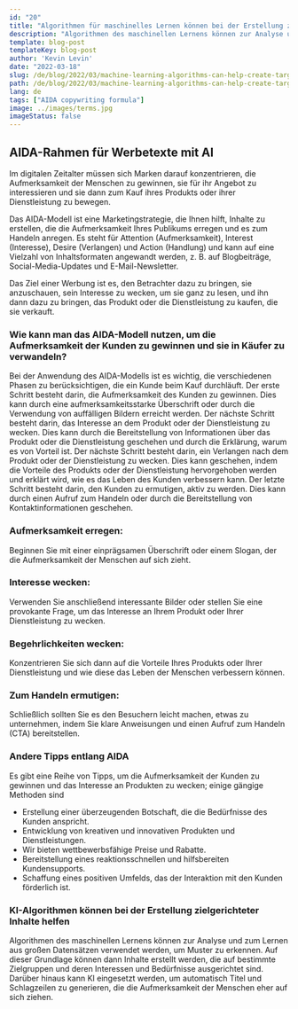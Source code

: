 ```yaml
---
id: "20"
title: "Algorithmen für maschinelles Lernen können bei der Erstellung zielgerichteter Inhalte helfen"
description: "Algorithmen des maschinellen Lernens können zur Analyse und zum Lernen aus großen Datensätzen verwendet werden, um Muster zu erkennen. Diese können dann genutzt werden, um Inhalte zu erstellen, die auf bestimmte Zielgruppen und deren Interessen ausgerichtet sind. Durch den Einsatz von maschinellem Lernen können Unternehmen Inhalte erstellen, die für ihre Kunden relevanter sind und zur Steigerung des Umsatzes beitragen."
template: blog-post
templateKey: blog-post
author: 'Kevin Levin'
date: "2022-03-18"
slug: /de/blog/2022/03/machine-learning-algorithms-can-help-create-targeted-content
path: /de/blog/2022/03/machine-learning-algorithms-can-help-create-targeted-content
lang: de
tags: ["AIDA copywriting formula"]
image: ../images/terms.jpg
imageStatus: false
---
```

## AIDA-Rahmen für Werbetexte mit AI

Im digitalen Zeitalter müssen sich Marken darauf konzentrieren, die Aufmerksamkeit der Menschen zu gewinnen, sie für ihr Angebot zu interessieren und sie dann zum Kauf ihres Produkts oder ihrer Dienstleistung zu bewegen.

Das AIDA-Modell ist eine Marketingstrategie, die Ihnen hilft, Inhalte zu erstellen, die die Aufmerksamkeit Ihres Publikums erregen und es zum Handeln anregen. Es steht für Attention (Aufmerksamkeit), Interest (Interesse), Desire (Verlangen) und Action (Handlung) und kann auf eine Vielzahl von Inhaltsformaten angewandt werden, z. B. auf Blogbeiträge, Social-Media-Updates und E-Mail-Newsletter.

Das Ziel einer Werbung ist es, den Betrachter dazu zu bringen, sie anzuschauen, sein Interesse zu wecken, um sie ganz zu lesen, und ihn dann dazu zu bringen, das Produkt oder die Dienstleistung zu kaufen, die sie verkauft.

### Wie kann man das AIDA-Modell nutzen, um die Aufmerksamkeit der Kunden zu gewinnen und sie in Käufer zu verwandeln?

Bei der Anwendung des AIDA-Modells ist es wichtig, die verschiedenen Phasen zu berücksichtigen, die ein Kunde beim Kauf durchläuft. Der erste Schritt besteht darin, die Aufmerksamkeit des Kunden zu gewinnen. Dies kann durch eine aufmerksamkeitsstarke Überschrift oder durch die Verwendung von auffälligen Bildern erreicht werden. Der nächste Schritt besteht darin, das Interesse an dem Produkt oder der Dienstleistung zu wecken. Dies kann durch die Bereitstellung von Informationen über das Produkt oder die Dienstleistung geschehen und durch die Erklärung, warum es von Vorteil ist. Der nächste Schritt besteht darin, ein Verlangen nach dem Produkt oder der Dienstleistung zu wecken. Dies kann geschehen, indem die Vorteile des Produkts oder der Dienstleistung hervorgehoben werden und erklärt wird, wie es das Leben des Kunden verbessern kann. Der letzte Schritt besteht darin, den Kunden zu ermutigen, aktiv zu werden. Dies kann durch einen Aufruf zum Handeln oder durch die Bereitstellung von Kontaktinformationen geschehen.

### Aufmerksamkeit erregen:

Beginnen Sie mit einer einprägsamen Überschrift oder einem Slogan, der die Aufmerksamkeit der Menschen auf sich zieht.


### Interesse wecken:

Verwenden Sie anschließend interessante Bilder oder stellen Sie eine provokante Frage, um das Interesse an Ihrem Produkt oder Ihrer Dienstleistung zu wecken.

### Begehrlichkeiten wecken:

Konzentrieren Sie sich dann auf die Vorteile Ihres Produkts oder Ihrer Dienstleistung und wie diese das Leben der Menschen verbessern können.

### Zum Handeln ermutigen:


Schließlich sollten Sie es den Besuchern leicht machen, etwas zu unternehmen, indem Sie klare Anweisungen und einen Aufruf zum Handeln (CTA) bereitstellen.


### Andere Tipps entlang AIDA

Es gibt eine Reihe von Tipps, um die Aufmerksamkeit der Kunden zu gewinnen und das Interesse an Produkten zu wecken; einige gängige Methoden sind

- Erstellung einer überzeugenden Botschaft, die die Bedürfnisse des Kunden anspricht.
- Entwicklung von kreativen und innovativen Produkten und Dienstleistungen.
- Wir bieten wettbewerbsfähige Preise und Rabatte.
- Bereitstellung eines reaktionsschnellen und hilfsbereiten Kundensupports.
- Schaffung eines positiven Umfelds, das der Interaktion mit den Kunden förderlich ist.

### KI-Algorithmen können bei der Erstellung zielgerichteter Inhalte helfen
Algorithmen des maschinellen Lernens können zur Analyse und zum Lernen aus großen Datensätzen verwendet werden, um Muster zu erkennen. Auf dieser Grundlage können dann Inhalte erstellt werden, die auf bestimmte Zielgruppen und deren Interessen und Bedürfnisse ausgerichtet sind. Darüber hinaus kann KI eingesetzt werden, um automatisch Titel und Schlagzeilen zu generieren, die die Aufmerksamkeit der Menschen eher auf sich ziehen.
